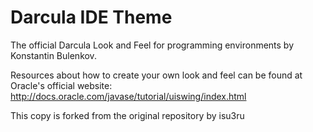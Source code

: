 Darcula IDE Theme
=================

The official Darcula Look and Feel for programming environments by Konstantin Bulenkov.

Resources about how to create your own look and feel can be found at Oracle's official website:
http://docs.oracle.com/javase/tutorial/uiswing/index.html

This copy is forked from the original repository by isu3ru
